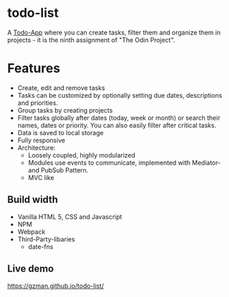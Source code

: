 # todo-list

A [Todo-App](https://gzman.github.io/todo-list/) where you can create tasks, filter them and organize them in projects - it is the ninth assignment of "The Odin Project".

# Features
- Create, edit and remove tasks
- Tasks can be customized by optionally setting due dates, descriptions and priorities.
- Group tasks by creating projects
- Filter tasks globally after dates (today, week or month) or search their names, dates or priority. You can also easily filter after critical tasks.
- Data is saved to local storage
- Fully responsive
- Architecture:  
    - Loosely coupled, highly modularized
    - Modules use events to communicate, implemented with Mediator- and PubSub Pattern.
    - MVC like

## Build width
- Vanilla HTML 5, CSS and Javascript
- NPM
- Webpack
- Third-Party-libaries
    - date-fns
 
## Live demo
https://gzman.github.io/todo-list/
   

    
